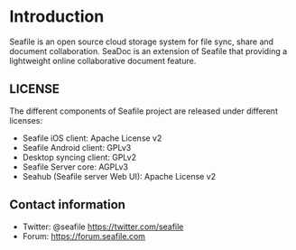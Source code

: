# Introduction

Seafile is an open source cloud storage system for file sync, share and document collaboration. SeaDoc is an extension of Seafile that providing a lightweight online collaborative document feature.


## LICENSE

The different components of Seafile project are released under different licenses:

* Seafile iOS client: Apache License v2
* Seafile Android client: GPLv3
* Desktop syncing client: GPLv2
* Seafile Server core: AGPLv3
* Seahub (Seafile server Web UI): Apache License v2

## Contact information

* Twitter: @seafile <https://twitter.com/seafile>
* Forum: <https://forum.seafile.com>
